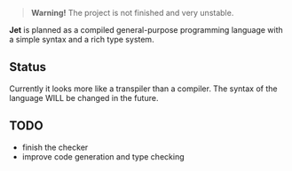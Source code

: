 > **Warning!** The project is not finished and very unstable.

**Jet** is planned as a compiled general-purpose programming language with a simple syntax and a rich type system.

## Status

Currently it looks more like a transpiler than a compiler.
The syntax of the language WILL be changed in the future.

## TODO

* finish the checker
* improve code generation and type checking
